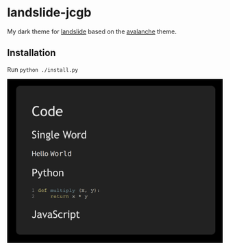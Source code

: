 landslide-jcgb
===============

My dark theme for [landslide](https://github.com/adamzap/landslide) based on the [avalanche](https://github.com/akrabat/avalanche) theme.

Installation
------------

Run `python ./install.py`

![sample slide](sample.png)

